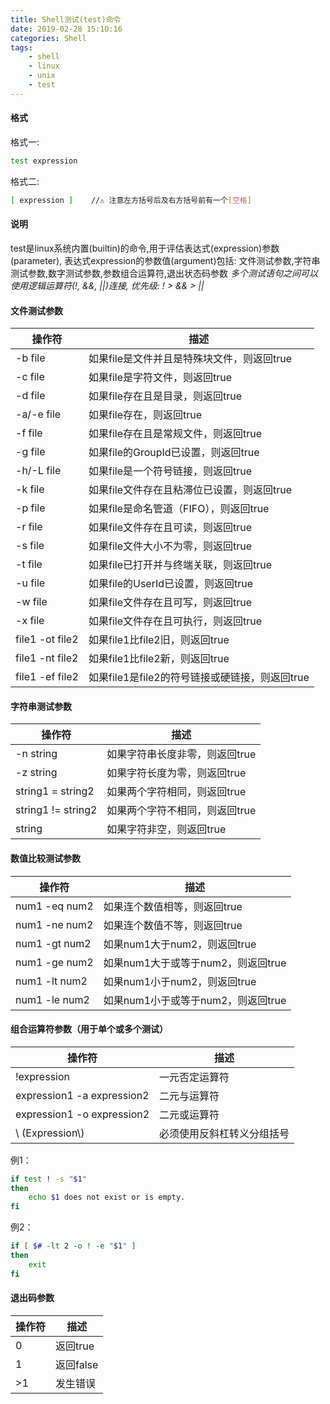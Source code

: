 ```yaml
---
title: Shell测试(test)命令
date: 2019-02-28 15:10:16
categories: Shell
tags:
	- shell
	- linux
	- unix
	- test
---
```


#### 格式
格式一:

```bash
test expression
```

格式二:

```bash
[ expression ]    //⚠️ 注意左方括号后及右方括号前有一个[空格]
```

#### 说明

test是linux系统内置(builtin)的命令,用于评估表达式(expression)参数(parameter),
表达式expression的参数值(argument)包括:
文件测试参数,字符串测试参数,数字测试参数,参数组合运算符,退出状态码参数
*多个测试语句之间可以使用逻辑运算符(!, &&, ||)连接, 优先级: ! > && > ||*

#### 文件测试参数

| 操作符 | 描述 |
| --- | --- |
| -b file | 如果file是文件并且是特殊块文件，则返回true</div>|
| -c file | 如果file是字符文件，则返回true |
| -d file | 如果file存在且是目录，则返回true |
| -a/-e file | 如果file存在，则返回true |
| -f file | 如果file存在且是常规文件，则返回true |
| -g file | 如果file的GroupId已设置，则返回true |
| -h/-L file | 如果file是一个符号链接，则返回true |
| -k file | 如果file文件存在且粘滞位已设置，则返回true |
| -p file | 如果file是命名管道（FIFO），则返回true |
| -r file | 如果file文件存在且可读，则返回true |
| -s file | 如果file文件大小不为零，则返回true |
| -t file | 如果file已打开并与终端关联，则返回true |
| -u file | 如果file的UserId已设置，则返回true  |
| -w file | 如果file文件存在且可写，则返回true |
| -x file | 如果file文件存在且可执行，则返回true |
| file1 -ot file2 | 如果file1比file2旧，则返回true |
| file1 -nt file2 | 如果file1比file2新，则返回true |
| file1 -ef file2 | 如果file1是file2的符号链接或硬链接，则返回true |


#### 字符串测试参数

| 操作符 | 描述 |
| --- | --- |
| -n string | 如果字符串长度非零，则返回true |
| -z string | 如果字符长度为零，则返回true |
| string1 = string2 | 如果两个字符相同，则返回true |
| string1 != string2 | 如果两个字符不相同，则返回true |
| string | 如果字符非空，则返回true |

#### 数值比较测试参数

| 操作符 | 描述 |
| --- | --- |
| num1 -eq num2 | 如果连个数值相等，则返回true |
| num1 -ne num2 | 如果连个数值不等，则返回true |
| num1 -gt num2 | 如果num1大于num2，则返回true |
| num1 -ge num2 | 如果num1大于或等于num2，则返回true |
| num1 -lt num2 | 如果num1小于num2，则返回true |
| num1 -le num2 | 如果num1小于或等于num2，则返回true |


#### 组合运算符参数（用于单个或多个测试）

| 操作符 | 描述 |
| --- | --- |
| !expression | 一元否定运算符 |
| expression1 -a expression2 | 二元与运算符 |
| expression1 -o expression2 | 二元或运算符 |
| \\ (Expression\\) | 必须使用反斜杠转义分组括号 |

例1：

```bash
if test ! -s "$1"
then
    echo $1 does not exist or is empty.
fi
```

例2：

```bash
if [ $# -lt 2 -o ! -e "$1" ]
then
    exit
fi
```


#### 退出码参数

| 操作符 | 描述 |
| --- | --- |
| 0 | 返回true |
| 1 | 返回false |
| >1 | 发生错误 |


